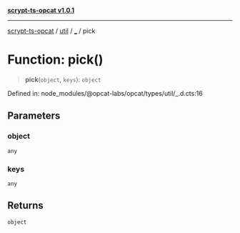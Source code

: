 [**scrypt-ts-opcat v1.0.1**](../../../../README.md)

***

[scrypt-ts-opcat](../../../../README.md) / [util](../../README.md) / [\_](../README.md) / pick

# Function: pick()

> **pick**(`object`, `keys`): `object`

Defined in: node\_modules/@opcat-labs/opcat/types/util/\_.d.cts:16

## Parameters

### object

`any`

### keys

`any`

## Returns

`object`
